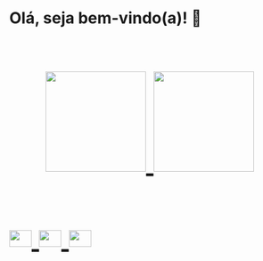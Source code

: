 <strong><h1>Olá, seja bem-vindo(a)! 👋<h1></strong> 
<div align="center">
  <a href="https://github.com/alinessantana">
  <img height="180em" src="https://github-readme-stats.vercel.app/api?username=alinessantana&show_icons=true&theme=dracula&include_all_commits=true&count_private=true"/>
  <img height="180em" src="https://github-readme-stats.vercel.app/api/top-langs/?username=alinessantana&layout=compact&langs_count=7&theme=dracula"/>
</div>

<div style="display: inline_block"><br>
<img align="center" alt="Aline-JS" height="30" width="40" src="https://cdn.jsdelivr.net/gh/devicons/devicon/icons/javascript/javascript-original.svg"/>
<img align="center" alt="Aline-JS" height="30" width="40" src="https://cdn.jsdelivr.net/gh/devicons/devicon/icons/html5/html5-original-wordmark.svg" />
<img align="center" alt="Aline-JS" height="30" width="40" src="https://cdn.jsdelivr.net/gh/devicons/devicon/icons/css3/css3-original-wordmark.svg" />
          
          

          
          
          


                      
</div>





